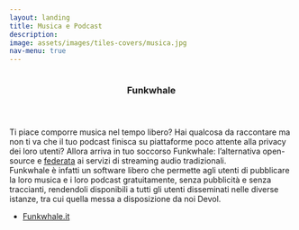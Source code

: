 ```yaml
---
layout: landing
title: Musica e Podcast
description:
image: assets/images/tiles-covers/musica.jpg
nav-menu: true
---
```


<!-- Main -->
<div id="main">

<!-- Two -->
<section id="two" class="spotlights">
  <section>
    <img src="{{ "assets/images/logos/musica/funkwhale.jpg" | relative_url }}" alt="">
    <div class="content">
      <div class="inner">
        <header class="major">
          <h3>Funkwhale</h3>
        </header>
        <p>
          Ti piace comporre musica nel tempo libero? Hai qualcosa da raccontare ma non ti va che il tuo podcast finisca su piattaforme poco attente alla privacy dei loro utenti? Allora arriva in tuo soccorso Funkwhale: l’alternativa open-source e <a href="https://devol.it/tiles/social.html">federata</a> ai servizi di streaming audio tradizionali.<br>
          Funkwhale è infatti un software libero che permette agli utenti di pubblicare la loro musica e i loro podcast gratuitamente, senza pubblicità e senza traccianti, rendendoli disponibili a tutti gli utenti disseminati nelle diverse istanze, tra cui quella messa a disposizione da noi Devol.
        </p>
        <ul class="actions">
          <li><a href="https://funkwhale.it" class="button">Funkwhale.it</a></li>
        </ul>
      </div>
    </div>
  </section>
</section>

</div>
